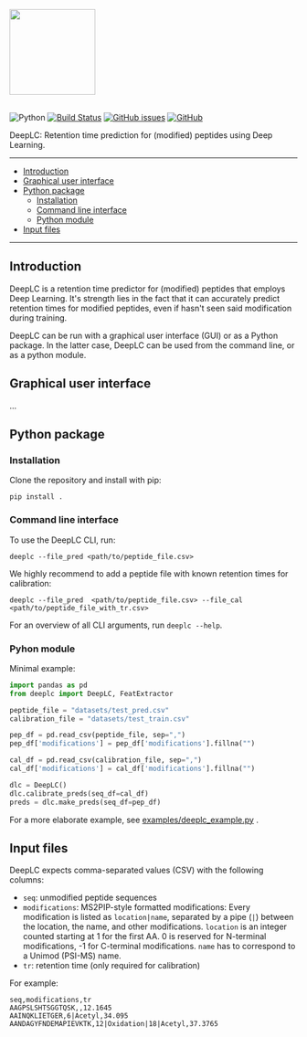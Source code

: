 <img src="https://github.com/compomics/DeepLC/raw/master/img/deeplc_logo.png"
width="150" height="150" /> <br/><br/>

![Python](https://img.shields.io/badge/python-%3E3.6-blue?style=flat-square)
[![Build
Status](https://img.shields.io/travis/compomics/DeepLC?style=flat-square)](https://travis-ci.org/compomics/DeepLC)
[![GitHub
issues](https://img.shields.io/github/issues/compomics/DeepLC?style=flat-square)](https://github.com/compomics/DeepLC/issues)
[![GitHub](https://img.shields.io/github/license/compomics/DeepLC.svg?style=flat-square)](https://www.apache.org/licenses/LICENSE-2.0)

DeepLC: Retention time prediction for (modified) peptides using Deep Learning.

---

- [Introduction](#introduction)
- [Graphical user interface](#graphical-user-interface)
- [Python package](#python-package)
    - [Installation](#installation)
    - [Command line interface](#command-line-interface)
    - [Python module](#python-module)
- [Input files](#input-files)
---

## Introduction
DeepLC is a retention time predictor for (modified) peptides that employs Deep
Learning. It's strength lies in the fact that it can accurately predict
retention times for modified peptides, even if hasn't seen said modification
during training.

DeepLC can be run with a graphical user interface (GUI) or as a Python package.
In the latter case, DeepLC can be used from the command line, or as a python
module.

## Graphical user interface
...

## Python package
### Installation
Clone the repository and install with pip:
```
pip install .
```

### Command line interface
To use the DeepLC CLI, run:
```
deeplc --file_pred <path/to/peptide_file.csv> 
```
We highly recommend to add a peptide file with known retention times for
calibration:
```
deeplc --file_pred  <path/to/peptide_file.csv> --file_cal <path/to/peptide_file_with_tr.csv> 
```
For an overview of all CLI arguments, run `deeplc --help`.

### Pyhon module
Minimal example:
```python
import pandas as pd
from deeplc import DeepLC, FeatExtractor

peptide_file = "datasets/test_pred.csv"
calibration_file = "datasets/test_train.csv"

pep_df = pd.read_csv(peptide_file, sep=",")
pep_df['modifications'] = pep_df['modifications'].fillna("")

cal_df = pd.read_csv(calibration_file, sep=",")
cal_df['modifications'] = cal_df['modifications'].fillna("")

dlc = DeepLC()
dlc.calibrate_preds(seq_df=cal_df)
preds = dlc.make_preds(seq_df=pep_df)
```

For a more elaborate example, see
[examples/deeplc_example.py](https://github.com/compomics/DeepLC/blob/master/examples/deeplc_example.py)
.

## Input files
DeepLC expects comma-separated values (CSV) with the following columns:
- `seq`: unmodified peptide sequences
- `modifications`: MS2PIP-style formatted modifications: Every modification is
  listed as `location|name`, separated by a pipe (`|`) between the location, the
  name, and other modifications. `location` is an integer counted starting at 1
  for the first AA. 0 is reserved for N-terminal modifications, -1 for
  C-terminal modifications. `name` has to correspond to a Unimod (PSI-MS) name.
- `tr`: retention time (only required for calibration)

For example:
```
seq,modifications,tr
AAGPSLSHTSGGTQSK,,12.1645
AAINQKLIETGER,6|Acetyl,34.095
AANDAGYFNDEMAPIEVKTK,12|Oxidation|18|Acetyl,37.3765
```
